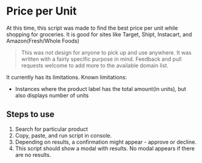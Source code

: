 # Price per Unit

At this time, this script was made to find the best price per unit while shopping for groceries.
It is good for sites like Target, Shipt, Instacart, and Amazon(Fresh/Whole Foods)

> This was not design for anyone to pick up and use anywhere. It was written with a fairly specific purpose in mind. Feedback and pull requests welcome to add more to the available domain list.

It currently has its limitations.
Known limitations:
- Instances where the product label has the total amount(in units), but also displays number of units


## Steps to use
1. Search for particular product
2. Copy, paste, and run script in console.
3. Depending on results, a confirmation might appear - approve or decline.
4. This script should show a modal with results. No modal appears if there are no results.
